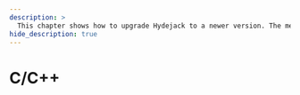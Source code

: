 ```yaml
---
description: >
  This chapter shows how to upgrade Hydejack to a newer version. The method depends on how you've installed Hydejack.
hide_description: true
---
```


# C/C++